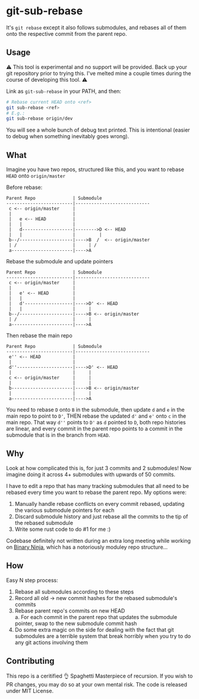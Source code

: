 # git-sub-rebase
It's `git rebase` except it also follows submodules, and rebases all of them onto the respective commit from the parent repo.

## Usage

:warning: This tool is experimental and no support will be provided. Back up your git repository prior to trying this. I've melted mine a couple times during the course of developing this tool. :warning:

Link as `git-sub-rebase` in your PATH, and then:

```sh
# Rebase current HEAD onto <ref>
git sub-rebase <ref>
# E.g.:
git sub-rebase origin/dev
```

You will see a whole bunch of debug text printed. This is intentional (easier to debug when something inevitably goes wrong).

## What

Imagine you have two repos, structured like this, and you want to rebase `HEAD` onto `origin/master`

Before rebase:
```
Parent Repo              | Submodule
-------------------------|----------------------------
 c <-- origin/master     |
 |                       |
 |   e <-- HEAD          |
 |   |                   |
 |   d-------------------|-------->D <-- HEAD
 |   |                   |         |
 b--/--------------------|---->B  /  <-- origin/master
 | /                     |     | /   
 a-----------------------|---->A
```

Rebase the submodule and update pointers
```
Parent Repo              | Submodule
-------------------------|----------------------------
 c <-- origin/master     |
 |                       |
 |   e' <-- HEAD         |
 |   |                   |
 |   d'------------------|---->D' <-- HEAD
 |   |                   |     |
 b--/--------------------|---->B <-- origin/master
 | /                     |     |
 a-----------------------|---->A
```

Then rebase the main repo
```
Parent Repo              | Submodule
-------------------------|----------------------------
 e'' <-- HEAD            |
 |                       |
 d''---------------------|---->D' <-- HEAD
 |                       |     |
 c <-- origin/master     |     |
 |                       |     |
 b-----------------------|---->B <-- origin/master
 |                       |     |
 a-----------------------|---->A
```
You need to rebase `D` onto `B` in the submodule, then update `d` and `e` in the main repo to point to `D'`, THEN rebase the updated `d'` and `e'` onto `c` in the main repo. That way `d''` points to `D'` as `d` pointed to `D`, both repo histories are linear, and every commit in the parent repo points to a commit in the submodule that is in the branch from `HEAD`.

## Why

Look at how complicated this is, for just 3 commits and 2 submodules! Now imagine doing it across 4+ submodules with upwards of 50 commits.

I have to edit a repo that has many tracking submodules that all need to be rebased every time you want to rebase the parent repo.
My options were:
1. Manually handle rebase conflicts on every commit rebased, updating the various submodule pointers for each
2. Discard submodule history and just rebase all the commits to the tip of the rebased submodule
3. Write some rust code to do #1 for me :)

Codebase definitely not written during an extra long meeting while working on [Binary Ninja](https://github.com/Vector35/binaryninja-api), which has a notoriously moduley repo structure...

## How

Easy N step process:
1. Rebase all submodules according to these steps
2. Record all old -> new commit hashes for the rebased submodule's commits
3. Rebase parent repo's commits on new HEAD  
  a. For each commit in the parent repo that updates the submodule pointer, swap to the new submodule commit hash
4. Do some extra magic on the side for dealing with the fact that git submodules are a terrible system that break horribly when you try to do any git actions involving them

## Contributing

This repo is a ceritified :ok_hand: Spaghetti Masterpiece of recursion. If you wish to PR changes, you may do so at your own mental risk. The code is released under MIT License.
